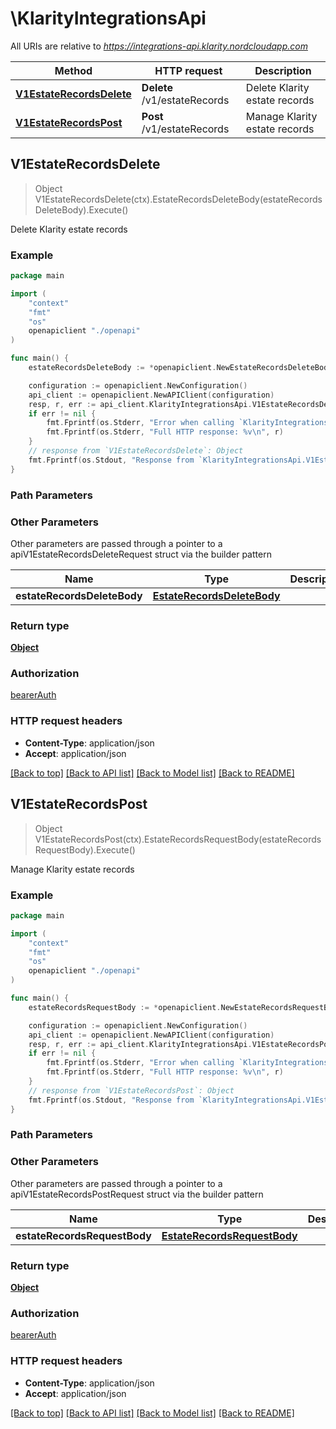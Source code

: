 # \KlarityIntegrationsApi

All URIs are relative to *https://integrations-api.klarity.nordcloudapp.com*

Method | HTTP request | Description
------------- | ------------- | -------------
[**V1EstateRecordsDelete**](KlarityIntegrationsApi.md#V1EstateRecordsDelete) | **Delete** /v1/estateRecords | Delete Klarity estate records
[**V1EstateRecordsPost**](KlarityIntegrationsApi.md#V1EstateRecordsPost) | **Post** /v1/estateRecords | Manage Klarity estate records



## V1EstateRecordsDelete

> Object V1EstateRecordsDelete(ctx).EstateRecordsDeleteBody(estateRecordsDeleteBody).Execute()

Delete Klarity estate records



### Example

```go
package main

import (
    "context"
    "fmt"
    "os"
    openapiclient "./openapi"
)

func main() {
    estateRecordsDeleteBody := *openapiclient.NewEstateRecordsDeleteBody(openapiclient.PeriodEnum("current"), []AnyOfobjectobject{"TODO"}) // EstateRecordsDeleteBody |  (optional)

    configuration := openapiclient.NewConfiguration()
    api_client := openapiclient.NewAPIClient(configuration)
    resp, r, err := api_client.KlarityIntegrationsApi.V1EstateRecordsDelete(context.Background()).EstateRecordsDeleteBody(estateRecordsDeleteBody).Execute()
    if err != nil {
        fmt.Fprintf(os.Stderr, "Error when calling `KlarityIntegrationsApi.V1EstateRecordsDelete``: %v\n", err)
        fmt.Fprintf(os.Stderr, "Full HTTP response: %v\n", r)
    }
    // response from `V1EstateRecordsDelete`: Object
    fmt.Fprintf(os.Stdout, "Response from `KlarityIntegrationsApi.V1EstateRecordsDelete`: %v\n", resp)
}
```

### Path Parameters



### Other Parameters

Other parameters are passed through a pointer to a apiV1EstateRecordsDeleteRequest struct via the builder pattern


Name | Type | Description  | Notes
------------- | ------------- | ------------- | -------------
 **estateRecordsDeleteBody** | [**EstateRecordsDeleteBody**](EstateRecordsDeleteBody.md) |  | 

### Return type

[**Object**](Object.md)

### Authorization

[bearerAuth](../README.md#bearerAuth)

### HTTP request headers

- **Content-Type**: application/json
- **Accept**: application/json

[[Back to top]](#) [[Back to API list]](../README.md#documentation-for-api-endpoints)
[[Back to Model list]](../README.md#documentation-for-models)
[[Back to README]](../README.md)


## V1EstateRecordsPost

> Object V1EstateRecordsPost(ctx).EstateRecordsRequestBody(estateRecordsRequestBody).Execute()

Manage Klarity estate records



### Example

```go
package main

import (
    "context"
    "fmt"
    "os"
    openapiclient "./openapi"
)

func main() {
    estateRecordsRequestBody := *openapiclient.NewEstateRecordsRequestBody([]openapiclient.EstateRecordsRequestBodyRecords{*openapiclient.NewEstateRecordsRequestBodyRecords("js002", "jira/subscription/basic")}) // EstateRecordsRequestBody |  (optional)

    configuration := openapiclient.NewConfiguration()
    api_client := openapiclient.NewAPIClient(configuration)
    resp, r, err := api_client.KlarityIntegrationsApi.V1EstateRecordsPost(context.Background()).EstateRecordsRequestBody(estateRecordsRequestBody).Execute()
    if err != nil {
        fmt.Fprintf(os.Stderr, "Error when calling `KlarityIntegrationsApi.V1EstateRecordsPost``: %v\n", err)
        fmt.Fprintf(os.Stderr, "Full HTTP response: %v\n", r)
    }
    // response from `V1EstateRecordsPost`: Object
    fmt.Fprintf(os.Stdout, "Response from `KlarityIntegrationsApi.V1EstateRecordsPost`: %v\n", resp)
}
```

### Path Parameters



### Other Parameters

Other parameters are passed through a pointer to a apiV1EstateRecordsPostRequest struct via the builder pattern


Name | Type | Description  | Notes
------------- | ------------- | ------------- | -------------
 **estateRecordsRequestBody** | [**EstateRecordsRequestBody**](EstateRecordsRequestBody.md) |  | 

### Return type

[**Object**](Object.md)

### Authorization

[bearerAuth](../README.md#bearerAuth)

### HTTP request headers

- **Content-Type**: application/json
- **Accept**: application/json

[[Back to top]](#) [[Back to API list]](../README.md#documentation-for-api-endpoints)
[[Back to Model list]](../README.md#documentation-for-models)
[[Back to README]](../README.md)

